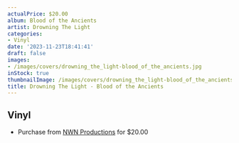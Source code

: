 ```yaml
---
actualPrice: $20.00
album: Blood of the Ancients
artist: Drowning The Light
categories:
- Vinyl
date: '2023-11-23T18:41:41'
draft: false
images:
- /images/covers/drowning_the_light-blood_of_the_ancients.jpg
inStock: true
thumbnailImage: /images/covers/drowning_the_light-blood_of_the_ancients-thumb.jpg
title: Drowning The Light - Blood of the Ancients
---
```


## Vinyl
* Purchase from [NWN Productions](http://shop.nwnprod.com/index.php?route=product/product&path=75&product_id=42943&sort=pd.name&order=ASC) for $20.00
